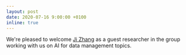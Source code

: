 ```yaml
---
layout: post
date: 2020-07-16 9:00:00 +0100
inline: true
---
```


We're pleased to welcome [Ji Zhang](http://jizhang.pro) as a guest researcher in the group working with us on AI for data management topics.
